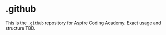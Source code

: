# .github

This is the `.github` repository for Aspire Coding Academy.
Exact usage and structure TBD.
